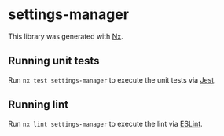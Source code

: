 # settings-manager

This library was generated with [Nx](https://nx.dev).

## Running unit tests

Run `nx test settings-manager` to execute the unit tests via [Jest](https://jestjs.io).

## Running lint

Run `nx lint settings-manager` to execute the lint via [ESLint](https://eslint.org/).
